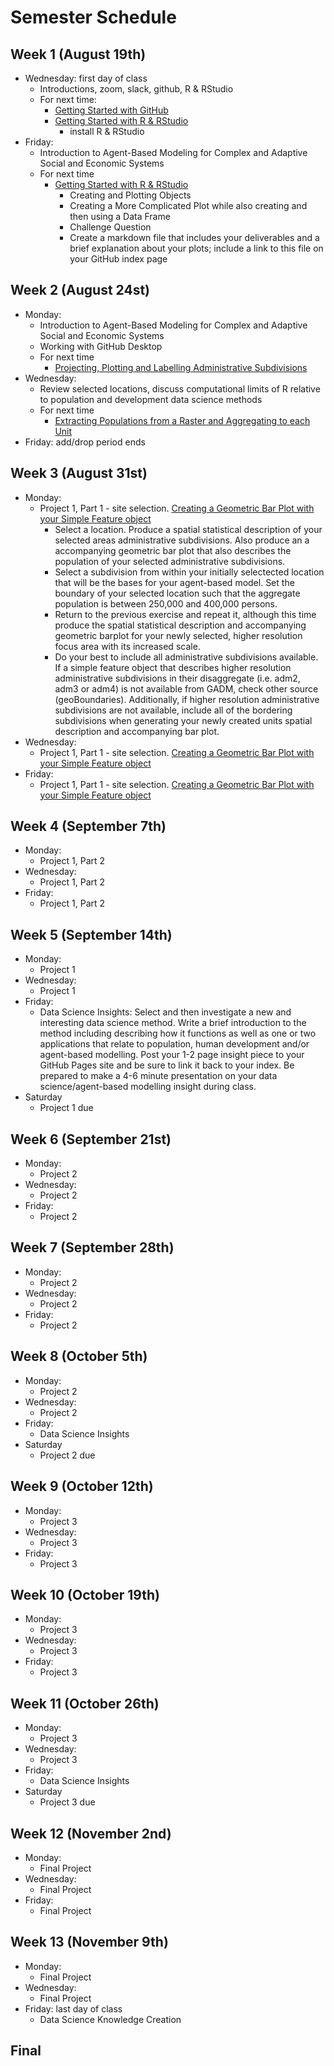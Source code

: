 # Semester Schedule

## Week 1 (August 19th)
- Wednesday: first day of class
	- Introductions, zoom, slack, github, R & RStudio
	- For next time:
		- [Getting Started with GitHub](https://tyler-frazier.github.io/dsbook/gitstart.html)
		- [Getting Started with R & RStudio](https://tyler-frazier.github.io/dsbook/rstart.html)
			- install R & RStudio
- Friday:
	- Introduction to Agent-Based Modeling for Complex and Adaptive Social and Economic Systems
	- For next time
		- [Getting Started with R & RStudio](https://tyler-frazier.github.io/dsbook/rstart.html)
			- Creating and Plotting Objects
			- Creating a More Complicated Plot while also creating and then using a Data Frame
			- Challenge Question
			- Create a markdown file that includes your deliverables and a brief explanation about your plots; include a link to this file on your GitHub index page

## Week 2 (August 24st)
- Monday:
	- Introduction to Agent-Based Modeling for Complex and Adaptive Social and Economic Systems 
	- Working with GitHub Desktop
	- For next time
		- [Projecting, Plotting and Labelling Administrative Subdivisions](https://tyler-frazier.github.io/dsbook/describe.html#projecting-plotting-and-labelling-administrative-subdivisions)
- Wednesday:
	- Review selected locations, discuss computational limits of R relative to population and development data science methods
	- For next time
		- [Extracting Populations from a Raster and Aggregating to each Unit](https://tyler-frazier.github.io/dsbook/describe.html#extracting-populations-from-a-raster-and-aggregating-to-each-unit)
- Friday: add/drop period ends

## Week 3 (August 31st)
- Monday:
	- Project 1, Part 1 - site selection. [Creating a Geometric Bar Plot with your Simple Feature object](https://tyler-frazier.github.io/dsbook/describe.html#creating-a-geometric-bar-plot-with-your-simple-feature-object)
		- Select a location. Produce a spatial statistical description of your selected areas administrative subdivisions. Also produce an a accompanying geometric bar plot that also describes the population of your selected administrative subdivisions.
		- Select a subdivision from within your initially selectected location that will be the bases for your agent-based model.  Set the boundary of your selected location such that the aggregate population is between 250,000 and 400,000 persons.  
		- Return to the previous exercise and repeat it, although this time produce the spatial statistical description and accompanying geometric barplot for your newly selected, higher resolution focus area with its increased scale.
		- Do your best to include all administrative subdivisions available.  If a simple feature object that describes higher resolution administrative subdivisions in their disaggregate (i.e. adm2, adm3 or adm4) is not available from GADM, check other source (geoBoundaries).  Additionally, if higher resolution administrative subdivisions are not available, include all of the bordering subdivisions when generating your newly created units spatial description and accompanying bar plot.
- Wednesday:
	- Project 1, Part 1 - site selection. [Creating a Geometric Bar Plot with your Simple Feature object](https://tyler-frazier.github.io/dsbook/describe.html#creating-a-geometric-bar-plot-with-your-simple-feature-object)
- Friday:
	- Project 1, Part 1 - site selection. [Creating a Geometric Bar Plot with your Simple Feature object](https://tyler-frazier.github.io/dsbook/describe.html#creating-a-geometric-bar-plot-with-your-simple-feature-object)

## Week 4 (September 7th) 
- Monday:
	- Project 1, Part 2
- Wednesday:
	- Project 1, Part 2
- Friday:
	- Project 1, Part 2

## Week 5 (September 14th)
- Monday:
	- Project 1 
- Wednesday:
	- Project 1 
- Friday:
	- Data Science Insights: Select and then investigate a new and interesting data science method. Write a brief introduction to the method including describing how it functions as well as one or two applications that relate to population, human development and/or agent-based modelling. Post your 1-2 page insight piece to your GitHub Pages site and be sure to link it back to your index. Be prepared to make a 4-6 minute presentation on your data science/agent-based modelling insight during class.
- Saturday
	- Project 1 due 

## Week 6 (September 21st)
- Monday:
	- Project 2 
- Wednesday:
	- Project 2 
- Friday:
	- Project 2

## Week 7 (September 28th)
- Monday:
	- Project 2 
- Wednesday:
	- Project 2 
- Friday:
	- Project 2

## Week 8 (October 5th)
- Monday:
	- Project 2 
- Wednesday:
	- Project 2 
- Friday:
	- Data Science Insights
- Saturday
	- Project 2 due 

## Week 9 (October 12th)
- Monday:
	- Project 3 
- Wednesday:
	- Project 3 
- Friday:
	- Project 3 

## Week 10 (October 19th)
- Monday:
	- Project 3 
- Wednesday:
	- Project 3 
- Friday:
	- Project 3 

## Week 11 (October 26th)
- Monday:
	- Project 3 
- Wednesday:
	- Project 3 
- Friday:
	- Data Science Insights
- Saturday
	- Project 3 due 

## Week 12 (November 2nd)
- Monday:
	- Final Project 
- Wednesday:
	- Final Project
- Friday:
	- Final Project

## Week 13 (November 9th)
- Monday: 
	- Final Project
- Wednesday:
	- Final Project
- Friday: last day of class
	- Data Science Knowledge Creation 

## Final





